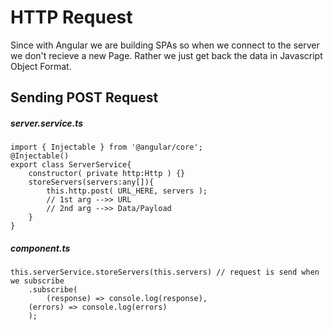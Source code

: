 # HTTP Request
Since with Angular we are building SPAs so when we connect to the server we don't recieve a new Page.
Rather we just get back the data in Javascript Object Format.

## Sending POST Request
##### server.service.ts
```
import { Injectable } from '@angular/core';
@Injectable()
export class ServerService{
    constructor( private http:Http ) {}
    storeServers(servers:any[]){
        this.http.post( URL_HERE, servers );
        // 1st arg -->> URL
        // 2nd arg -->> Data/Payload
    }
}
```

##### component.ts
```
this.serverService.storeServers(this.servers) // request is send when we subscribe
    .subscribe(
        (response) => console.log(response),
    (errors) => console.log(errors)
    );
```